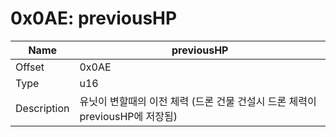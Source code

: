 # 0x0AE: previousHP

| Name | previousHP |
| ----| ------------ |
| Offset | 0x0AE |
| Type | u16 |
| Description | 유닛이 변할때의 이전 체력 (드론 건물 건설시 드론 체력이 previousHP에 저장됨) |<br>


